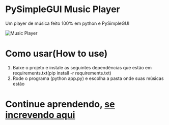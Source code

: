 # PySimpleGUI Music Player
Um player de música feito 100% em python e PySimpleGUI

![Music Player](https://i.ibb.co/v38GPKX/Screenshot-5.png)

# Como usar(How to use)

1. Baixe o projeto e instale as seguintes dependências que estão em requirements.txt(pip install -r requirements.txt)
2. Rode o programa (python app.py) e escolha a pasta onde suas músicas estão

# Continue aprendendo, [se increvendo aqui](https://www.youtube.com/c/DevAprender?sub_confirmation=1)
